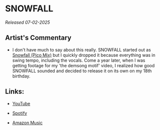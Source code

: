 # SNOWFALL
*Released 07-02-2025*

## Artist's Commentary

- I don't have much to say about this really. SNOWFALL started out as [Snowfall (Pico Mix)](https://youtu.be/KXKo5qlDTxs) but I quickly dropped it because everything was in swing tempo, including the vocals. Come a year later, when I was getting footage for my 'the demsong motif' video, I realized how good SNOWFALL sounded and decided to release it on its own on my 18th birthday.

## Links:

- [YouTube](https://www.youtube.com/watch?v=vfuEIw1HAyk)

- [Spotify](https://open.spotify.com/album/19s7TlDm2BqDST2m1Idpfj?si=8ii3RlLNRrCvP4DqH8m5Bg)

- [Amazon Music](https://music.amazon.com/albums/B0FGGYMBVF?marketplaceId=ATVPDKIKX0DER&musicTerritory=US&ref=dm_sh_UkiIb5AjYrTZxv8HgICeCpJmV)
